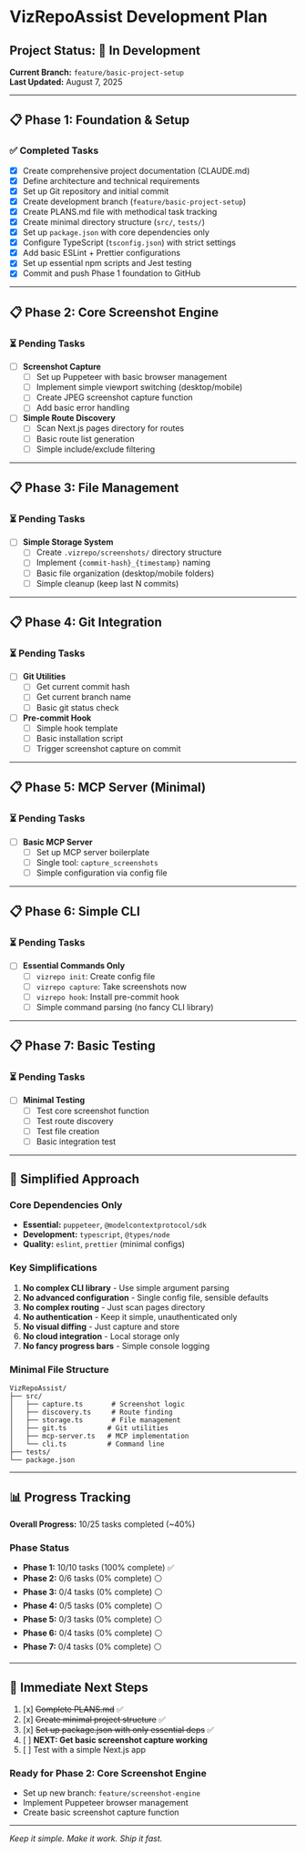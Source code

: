 # VizRepoAssist Development Plan

## Project Status: 🚀 In Development
**Current Branch:** `feature/basic-project-setup`  
**Last Updated:** August 7, 2025

---

## 📋 Phase 1: Foundation & Setup

### ✅ Completed Tasks
- [x] Create comprehensive project documentation (CLAUDE.md)
- [x] Define architecture and technical requirements
- [x] Set up Git repository and initial commit
- [x] Create development branch (`feature/basic-project-setup`)
- [x] Create PLANS.md file with methodical task tracking
- [x] Create minimal directory structure (`src/`, `tests/`)
- [x] Set up `package.json` with core dependencies only
- [x] Configure TypeScript (`tsconfig.json`) with strict settings
- [x] Add basic ESLint + Prettier configurations
- [x] Set up essential npm scripts and Jest testing
- [x] Commit and push Phase 1 foundation to GitHub

---

## 📋 Phase 2: Core Screenshot Engine

### ⏳ Pending Tasks
- [ ] **Screenshot Capture**
  - [ ] Set up Puppeteer with basic browser management
  - [ ] Implement simple viewport switching (desktop/mobile)
  - [ ] Create JPEG screenshot capture function
  - [ ] Add basic error handling

- [ ] **Simple Route Discovery**
  - [ ] Scan Next.js pages directory for routes
  - [ ] Basic route list generation
  - [ ] Simple include/exclude filtering

---

## 📋 Phase 3: File Management

### ⏳ Pending Tasks
- [ ] **Simple Storage System**
  - [ ] Create `.vizrepo/screenshots/` directory structure
  - [ ] Implement `{commit-hash}_{timestamp}` naming
  - [ ] Basic file organization (desktop/mobile folders)
  - [ ] Simple cleanup (keep last N commits)

---

## 📋 Phase 4: Git Integration

### ⏳ Pending Tasks
- [ ] **Git Utilities**
  - [ ] Get current commit hash
  - [ ] Get current branch name
  - [ ] Basic git status check

- [ ] **Pre-commit Hook**
  - [ ] Simple hook template
  - [ ] Basic installation script
  - [ ] Trigger screenshot capture on commit

---

## 📋 Phase 5: MCP Server (Minimal)

### ⏳ Pending Tasks
- [ ] **Basic MCP Server**
  - [ ] Set up MCP server boilerplate
  - [ ] Single tool: `capture_screenshots`
  - [ ] Simple configuration via config file

---

## 📋 Phase 6: Simple CLI

### ⏳ Pending Tasks
- [ ] **Essential Commands Only**
  - [ ] `vizrepo init`: Create config file
  - [ ] `vizrepo capture`: Take screenshots now
  - [ ] `vizrepo hook`: Install pre-commit hook
  - [ ] Simple command parsing (no fancy CLI library)

---

## 📋 Phase 7: Basic Testing

### ⏳ Pending Tasks
- [ ] **Minimal Testing**
  - [ ] Test core screenshot function
  - [ ] Test route discovery
  - [ ] Test file creation
  - [ ] Basic integration test

---

## 🔧 Simplified Approach

### Core Dependencies Only
- **Essential:** `puppeteer`, `@modelcontextprotocol/sdk`
- **Development:** `typescript`, `@types/node`
- **Quality:** `eslint`, `prettier` (minimal configs)

### Key Simplifications
1. **No complex CLI library** - Use simple argument parsing
2. **No advanced configuration** - Single config file, sensible defaults
3. **No complex routing** - Just scan pages directory
4. **No authentication** - Keep it simple, unauthenticated only
5. **No visual diffing** - Just capture and store
6. **No cloud integration** - Local storage only
7. **No fancy progress bars** - Simple console logging

### Minimal File Structure
```
VizRepoAssist/
├── src/
│   ├── capture.ts       # Screenshot logic
│   ├── discovery.ts     # Route finding
│   ├── storage.ts       # File management
│   ├── git.ts          # Git utilities
│   ├── mcp-server.ts   # MCP implementation
│   └── cli.ts          # Command line
├── tests/
└── package.json
```

---

## 📊 Progress Tracking

**Overall Progress:** 10/25 tasks completed (~40%)

### Phase Status
- **Phase 1:** 10/10 tasks (100% complete) ✅
- **Phase 2:** 0/6 tasks (0% complete) ⚪
- **Phase 3:** 0/4 tasks (0% complete) ⚪
- **Phase 4:** 0/5 tasks (0% complete) ⚪
- **Phase 5:** 0/3 tasks (0% complete) ⚪
- **Phase 6:** 0/4 tasks (0% complete) ⚪
- **Phase 7:** 0/4 tasks (0% complete) ⚪

---

## 📝 Immediate Next Steps

1. [x] ~~Complete PLANS.md~~ ✅
2. [x] ~~Create minimal project structure~~ ✅  
3. [x] ~~Set up package.json with only essential deps~~ ✅
4. [ ] **NEXT: Get basic screenshot capture working**
5. [ ] Test with a simple Next.js app

### Ready for Phase 2: Core Screenshot Engine
- Set up new branch: `feature/screenshot-engine`
- Implement Puppeteer browser management
- Create basic screenshot capture function

---

*Keep it simple. Make it work. Ship it fast.*